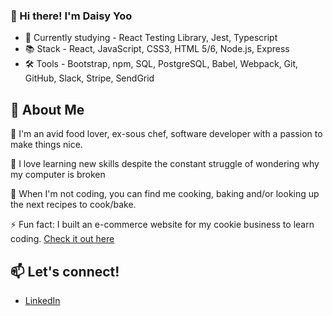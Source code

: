 ### 👋 Hi there! I'm Daisy Yoo

- 🔭 Currently studying - React Testing Library, Jest, Typescript
- 📚 Stack - React, JavaScript, CSS3, HTML 5/6, Node.js, Express
- 🛠️ Tools - Bootstrap, npm, SQL, PostgreSQL, Babel, Webpack, Git, GitHub, Slack, Stripe, SendGrid

## :speech_balloon: About Me
:cookie: I'm an avid food lover, ex-sous chef, software developer with a passion to make things nice.

:book: I love learning new skills despite the constant struggle of wondering why my computer is broken 

🥣 When I'm not coding, you can find me cooking, baking and/or looking up the next recipes to cook/bake.

⚡ Fun fact: I built an e-commerce website for my cookie business to learn coding. [Check it out here](https://delights.bydaisy.dev/)

## :mailbox: Let's connect!
- [LinkedIn](https://www.linkedin.com/in/daisy-yoo/)


<!--
**daisyyoo/daisyyoo** is a ✨ _special_ ✨ repository because its `README.md` (this file) appears on your GitHub profile.

Here are some ideas to get you started:

- 🔭 I’m currently working on ...
- 🌱 I’m currently learning ...
- 👯 I’m looking to collaborate on ...
- 🤔 I’m looking for help with ...
- 💬 Ask me about ...
- 📫 How to reach me: ...
- 😄 Pronouns: ...
- ⚡ Fun fact: ...
-->
